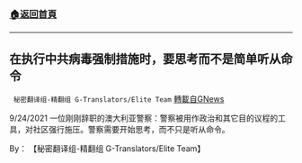 ###  [:house:返回首頁](https://github.com/ourhimalayas/txt)
---


## 在执行中共病毒强制措施时，要思考而不是简单听从命令
` 秘密翻译组-精翻组 G-Translators/Elite Team` [轉載自GNews](https://gnews.org/zh-hans/1588942/)

9/24/2021 一位刚刚辞职的澳大利亚警察：警察被用作政治和其它目的议程的工具，对社区强行施压。警察需要开始思考，而不只是听从命令。

By： 【秘密翻译组-精翻组 G-Translators/Elite Team】
